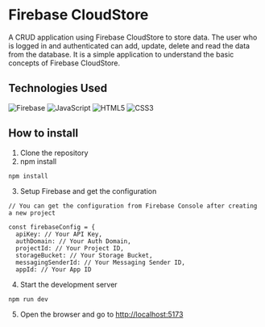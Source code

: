 # Firebase CloudStore

A CRUD application using Firebase CloudStore to store data. The user who is logged in and authenticated can add, update, delete and read the data from the database. It is a simple application to understand the basic concepts of Firebase CloudStore.

## Technologies Used

![Firebase](https://img.shields.io/badge/Firebase-FFCA28.svg?style=for-the-badge&logo=Firebase&logoColor=black)
![JavaScript](https://img.shields.io/badge/JavaScript-F7DF1E.svg?style=for-the-badge&logo=JavaScript&logoColor=black)
![HTML5](https://img.shields.io/badge/HTML5-E34F26.svg?style=for-the-badge&logo=HTML5&logoColor=white)
![CSS3](https://img.shields.io/badge/CSS3-1572B6.svg?style=for-the-badge&logo=CSS3&logoColor=white)

## How to install

1. Clone the repository
2. npm install

```
npm install
```

3. Setup Firebase and get the configuration

```
// You can get the configuration from Firebase Console after creating a new project

const firebaseConfig = {
  apiKey: // Your API Key,
  authDomain: // Your Auth Domain,
  projectId: // Your Project ID,
  storageBucket: // Your Storage Bucket,
  messagingSenderId: // Your Messaging Sender ID,
  appId: // Your App ID
```

4. Start the development server

```
npm run dev
```

5. Open the browser and go to [http://localhost:5173](http://localhost:5173)
